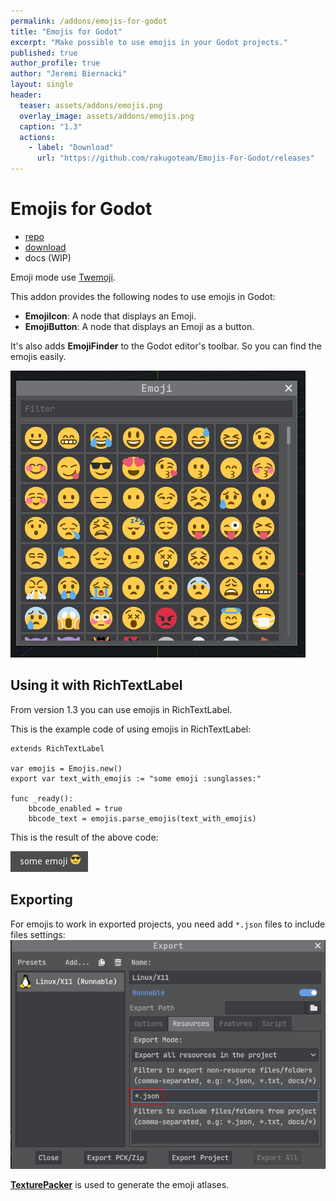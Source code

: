 ```yaml
---
permalink: /addons/emojis-for-godot
title: "Emojis for Godot"
excerpt: "Make possible to use emojis in your Godot projects."
published: true
author_profile: true
author: "Jeremi Biernacki"
layout: single
header:
  teaser: assets/addons/emojis.png
  overlay_image: assets/addons/emojis.png
  caption: "1.3"
  actions:
    - label: "Download"
      url: "https://github.com/rakugoteam/Emojis-For-Godot/releases"
---
```


# Emojis for Godot

- [repo](https://github.com/rakugoteam/Emojis-For-Godot)
- [download](https://github.com/rakugoteam/Emojis-For-Godot/releases)
- docs (WIP)

Emoji mode use [Twemoji](https://twemoji.twitter.com/).

This addon provides the following nodes to use emojis in Godot:
- **EmojiIcon**: A node that displays an Emoji.
- **EmojiButton**: A node that displays an Emoji as a button.

It's also adds **EmojiFinder** to the Godot editor's toolbar.
So you can find the emojis easily.

![EmojiFinder Screen Shot](/assets/addons/emojis.png)

## Using it with RichTextLabel

From version 1.3 you can use emojis in RichTextLabel.

This is the example code of using emojis in RichTextLabel:
```gdscript
extends RichTextLabel

var emojis = Emojis.new()
export var text_with_emojis := "some emoji :sunglasses:"
 
func _ready():
	bbcode_enabled = true
	bbcode_text = emojis.parse_emojis(text_with_emojis)
```
This is the result of the above code:

![RichTextLabel Example Screen Shot](/assets/addons/emojis_rtl.png)

## Exporting
For emojis to work in exported projects, you need add `*.json` files to include files settings:
![include files settings](/assets/other/screenshot_export.png)

[**TexturePacker**](https://www.codeandweb.com/texturepacker) is used to generate the emoji atlases.


